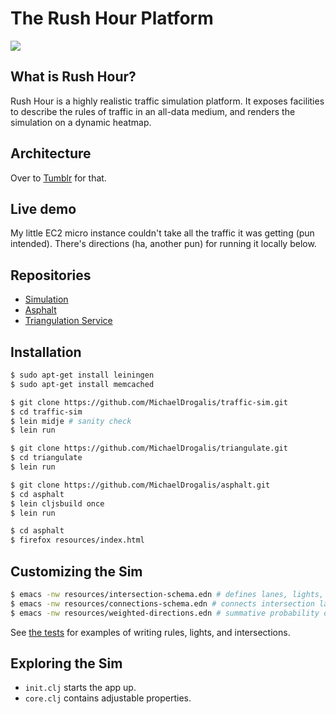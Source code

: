 # The Rush Hour Platform

![](http://i.imgur.com/K5O3BSQ.png?1)

## What is Rush Hour?

Rush Hour is a highly realistic traffic simulation platform. It exposes facilities to describe the
rules of traffic in an all-data medium, and renders the simulation on a dynamic heatmap.

## Architecture

Over to [Tumblr](http://michaeldrogalis.tumblr.com/post/65274692089/clojure-understood-the-rush-hour-platform) for that.

## Live demo

My little EC2 micro instance couldn't take all the traffic it was getting (pun intended).
There's directions (ha, another pun) for running it locally below.

## Repositories

- [Simulation](https://github.com/MichaelDrogalis/traffic-sim)
- [Asphalt](https://github.com/MichaelDrogalis/asphalt)
- [Triangulation Service](https://github.com/MichaelDrogalis/triangulate)

## Installation

```bash
$ sudo apt-get install leiningen
$ sudo apt-get install memcached
```

```bash
$ git clone https://github.com/MichaelDrogalis/traffic-sim.git
$ cd traffic-sim
$ lein midje # sanity check
$ lein run
```

```bash
$ git clone https://github.com/MichaelDrogalis/triangulate.git
$ cd triangulate
$ lein run
```

```bash
$ git clone https://github.com/MichaelDrogalis/asphalt.git
$ cd asphalt
$ lein cljsbuild once
$ lein run
```

```bash
$ cd asphalt
$ firefox resources/index.html
```

## Customizing the Sim

```bash
$ emacs -nw resources/intersection-schema.edn # defines lanes, lights, traffic rules
$ emacs -nw resources/connections-schema.edn # connects intersection lanes together
$ emacs -nw resources/weighted-directions.edn # summative probability of driving on each lane.
```

See [the tests](https://github.com/MichaelDrogalis/traffic-sim/tree/master/test/traffic_sim/scenarios) for examples of writing rules, lights, and intersections.

## Exploring the Sim

- `init.clj` starts the app up.
- `core.clj` contains adjustable properties.
